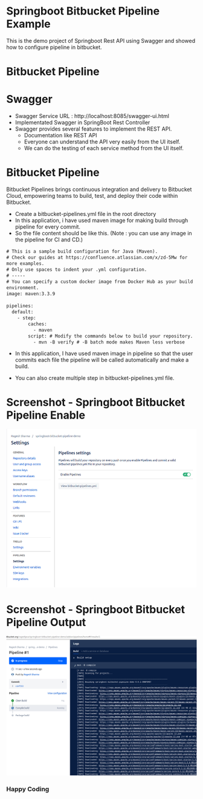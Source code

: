 # Springboot Bitbucket Pipeline Example #

This is the demo project of Springboot Rest API using Swagger and showed how to configure pipeline in bitbucket.

# Bitbucket Pipeline #

# Swagger #
* Swagger Service URL : http://localhost:8085/swagger-ui.html
* Implementated Swagger in SpringBoot Rest Controller
* Swagger provides several features to implement the REST API.
    * Documentation like REST API
    * Everyone can understand the API very easily from the UI itself.
    * We can do the testing of each service method from the UI itself. 
    
# Bitbucket Pipeline #
Bitbucket Pipelines brings continuous integration and delivery to Bitbucket Cloud, empowering teams to build, test, and deploy their code within Bitbucket.

* Create a bitbucket-pipelines.yml file in the root directory
* In this application, i have used maven image for making build through pipeline for every commit.
* So the file content should be like this. (Note : you can use any image in the pipeline for CI and CD.)
```
# This is a sample build configuration for Java (Maven).
# Check our guides at https://confluence.atlassian.com/x/zd-5Mw for more examples.
# Only use spaces to indent your .yml configuration.
# -----
# You can specify a custom docker image from Docker Hub as your build environment.
image: maven:3.3.9

pipelines:
  default:
    - step:
        caches:
          - maven
        script: # Modify the commands below to build your repository.
          - mvn -B verify # -B batch mode makes Maven less verbose

```

* In this application, I have used maven image in pipeline so that the user commits each file the pipeline will be called automatically and make a build.

* You can also create multiple step in bitbucket-pipelines.yml file.

# Screenshot - Springboot Bitbucket Pipeline Enable #

![springboot-pipeline-enable](springboot-pipeline-enable.png)

# Screenshot - Springboot Bitbucket Pipeline Output #

![springboot-pipeline-output](springboot-pipeline-output.png)

### Happy Coding ###